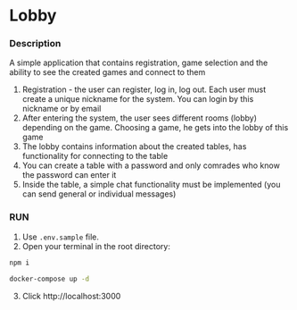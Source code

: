 # Lobby

### Description

A simple application that contains registration, game selection and the ability to see the created games and connect to them

1. Registration - the user can register, log in, log out. Each user must create a unique nickname for the system. You can login by this nickname or by email
2. After entering the system, the user sees different rooms (lobby) depending on the game. Choosing a game, he gets into the lobby of this game
3. The lobby contains information about the created tables, has functionality for connecting to the table
4. You can create a table with a password and only comrades who know the password can enter it
5. Inside the table, a simple chat functionality must be implemented (you can send general or individual messages)

### RUN

1. Use `.env.sample` file.
2. Open your terminal in the root directory:

```sh
npm i

docker-compose up -d
```

3. Click http://localhost:3000
